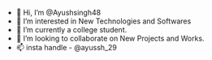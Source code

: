 - 👋 Hi, I’m @Ayushsingh48
- 👀 I’m interested in New Technologies and Softwares
- 🌱 I’m currently a college student.
- 💞️ I’m looking to collaborate on New Projects and Works.
- 📫 insta handle - @ayussh_29

<!---
Ayushsingh48/Ayushsingh48 is a ✨ special ✨ repository because its `README.md` (this file) appears on your GitHub profile.
You can click the Preview link to take a look at your changes.
--->
